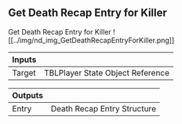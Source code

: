 ## Get Death Recap Entry for Killer
Get Death Recap Entry for Killer
![[../img/nd_img_GetDeathRecapEntryForKiller.png]]

|Inputs||
|--|--|
| Target | TBLPlayer State Object Reference |

|Outputs||
|--|--|
| Entry | Death Recap Entry Structure |
